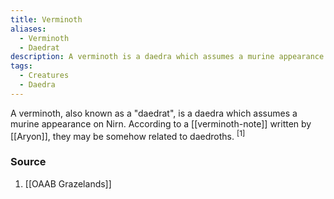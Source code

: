 ```yaml
---
title: Verminoth
aliases:
  - Verminoth
  - Daedrat
description: A verminoth is a daedra which assumes a murine appearance on Nirn.
tags:
  - Creatures
  - Daedra
---
```

A verminoth, also known as a "daedrat", is a daedra which assumes a murine appearance on Nirn. According to a [[verminoth-note]] written by [[Aryon]], they may be somehow related to daedroths. <sup>[1]</sup>
### Source
1. [[OAAB Grazelands]]